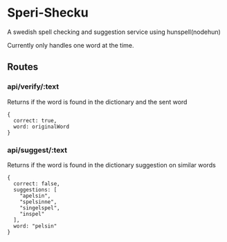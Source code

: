 # Speri-Shecku
A swedish spell checking and suggestion service using hunspell(nodehun)

Currently only handles one word at the time.

## Routes

### api/verify/:text
Returns if the word is found in the dictionary and the sent word

```
{
  correct: true,
  word: originalWord
}
```

### api/suggest/:text
Returns if the word is found in the dictionary suggestion on similar words

```
{
  correct: false,
  suggestions: [
    "apelsin",
    "spelsinne",
    "singelspel",
    "inspel"
  ],
  word: "pelsin"
}
```
